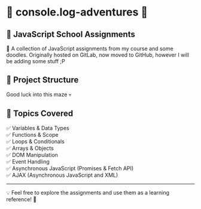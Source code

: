 # 🧩 console.log-adventures 🧩

## 🎯 JavaScript School Assignments

🚀 A collection of JavaScript assignments from my course and some doodles.
Originally hosted on GitLab, now moved to GitHub, however I will be adding some stuff ;P

## 📂 Project Structure
Good luck into this maze 💀

## 🔧 Topics Covered
✅ Variables & Data Types  
✅ Functions & Scope  
✅ Loops & Conditionals  
✅ Arrays & Objects  
✅ DOM Manipulation  
✅ Event Handling  
✅ Asynchronous JavaScript (Promises & Fetch API)  
✅ AJAX (Asynchronous JavaScript and XML)


---
💡 Feel free to explore the assignments and use them as a learning reference! 🚀
